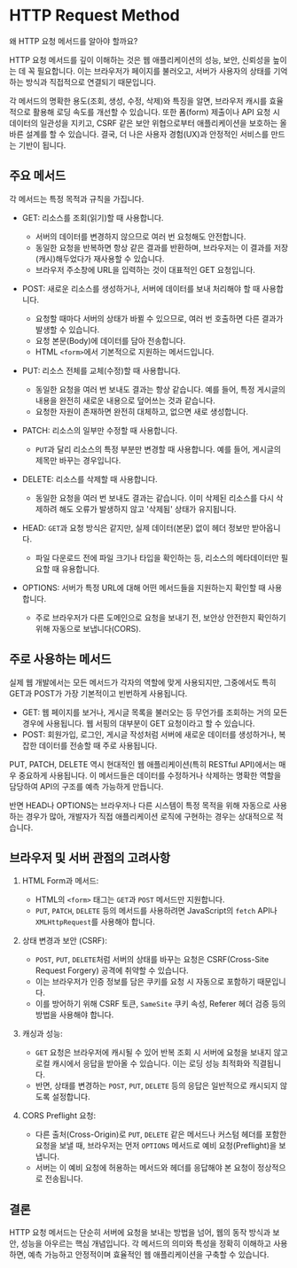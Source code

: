 # HTTP Request Method

왜 HTTP 요청 메서드를 알아야 할까요?

HTTP 요청 메서드를 깊이 이해하는 것은 웹 애플리케이션의 성능, 보안, 신뢰성을 높이는 데 꼭 필요합니다. 이는 브라우저가 페이지를 불러오고, 서버가 사용자의 상태를 기억하는 방식과 직접적으로 연결되기 때문입니다.

각 메서드의 명확한 용도(조회, 생성, 수정, 삭제)와 특징을 알면, 브라우저 캐시를 효율적으로 활용해 로딩 속도를 개선할 수 있습니다. 또한 폼(form) 제출이나 API 요청 시 데이터의 일관성을 지키고, CSRF 같은 보안 위협으로부터 애플리케이션을 보호하는 올바른 설계를 할 수 있습니다. 결국, 더 나은 사용자 경험(UX)과 안정적인 서비스를 만드는 기반이 됩니다.

## 주요 메서드

각 메서드는 특정 목적과 규칙을 가집니다.

- GET: 리소스를 조회(읽기)할 때 사용합니다.
  - 서버의 데이터를 변경하지 않으므로 여러 번 요청해도 안전합니다.
  - 동일한 요청을 반복하면 항상 같은 결과를 반환하며, 브라우저는 이 결과를 저장(캐시)해두었다가 재사용할 수 있습니다.
  - 브라우저 주소창에 URL을 입력하는 것이 대표적인 GET 요청입니다.

- POST: 새로운 리소스를 생성하거나, 서버에 데이터를 보내 처리해야 할 때 사용합니다.
  - 요청할 때마다 서버의 상태가 바뀔 수 있으므로, 여러 번 호출하면 다른 결과가 발생할 수 있습니다.
  - 요청 본문(Body)에 데이터를 담아 전송합니다.
  - HTML `<form>`에서 기본적으로 지원하는 메서드입니다.

- PUT: 리소스 전체를 교체(수정)할 때 사용합니다.
  - 동일한 요청을 여러 번 보내도 결과는 항상 같습니다. 예를 들어, 특정 게시글의 내용을 완전히 새로운 내용으로 덮어쓰는 것과 같습니다.
  - 요청한 자원이 존재하면 완전히 대체하고, 없으면 새로 생성합니다.

- PATCH: 리소스의 일부만 수정할 때 사용합니다.
  - `PUT`과 달리 리소스의 특정 부분만 변경할 때 사용합니다. 예를 들어, 게시글의 제목만 바꾸는 경우입니다.

- DELETE: 리소스를 삭제할 때 사용합니다.
  - 동일한 요청을 여러 번 보내도 결과는 같습니다. 이미 삭제된 리소스를 다시 삭제하려 해도 오류가 발생하지 않고 '삭제됨' 상태가 유지됩니다.

- HEAD: `GET`과 요청 방식은 같지만, 실제 데이터(본문) 없이 헤더 정보만 받아옵니다.
  - 파일 다운로드 전에 파일 크기나 타입을 확인하는 등, 리소스의 메타데이터만 필요할 때 유용합니다.

- OPTIONS: 서버가 특정 URL에 대해 어떤 메서드들을 지원하는지 확인할 때 사용합니다.
  - 주로 브라우저가 다른 도메인으로 요청을 보내기 전, 보안상 안전한지 확인하기 위해 자동으로 보냅니다(CORS).

## 주로 사용하는 메서드

실제 웹 개발에서는 모든 메서드가 각자의 역할에 맞게 사용되지만, 그중에서도 특히 GET과 POST가 가장 기본적이고 빈번하게 사용됩니다.

- GET: 웹 페이지를 보거나, 게시글 목록을 불러오는 등 무언가를 조회하는 거의 모든 경우에 사용됩니다. 웹 서핑의 대부분이 GET 요청이라고 할 수 있습니다.
- POST: 회원가입, 로그인, 게시글 작성처럼 서버에 새로운 데이터를 생성하거나, 복잡한 데이터를 전송할 때 주로 사용됩니다.

PUT, PATCH, DELETE 역시 현대적인 웹 애플리케이션(특히 RESTful API)에서는 매우 중요하게 사용됩니다. 이 메서드들은 데이터를 수정하거나 삭제하는 명확한 역할을 담당하여 API의 구조를 예측 가능하게 만듭니다.

반면 HEAD나 OPTIONS는 브라우저나 다른 시스템이 특정 목적을 위해 자동으로 사용하는 경우가 많아, 개발자가 직접 애플리케이션 로직에 구현하는 경우는 상대적으로 적습니다.

## 브라우저 및 서버 관점의 고려사항

1.  HTML Form과 메서드:
    - HTML의 `<form>` 태그는 `GET`과 `POST` 메서드만 지원합니다.
    - `PUT`, `PATCH`, `DELETE` 등의 메서드를 사용하려면 JavaScript의 `fetch` API나 `XMLHttpRequest`를 사용해야 합니다.

2.  상태 변경과 보안 (CSRF):
    - `POST`, `PUT`, `DELETE`처럼 서버의 상태를 바꾸는 요청은 CSRF(Cross-Site Request Forgery) 공격에 취약할 수 있습니다.
    - 이는 브라우저가 인증 정보를 담은 쿠키를 요청 시 자동으로 포함하기 때문입니다.
    - 이를 방어하기 위해 CSRF 토큰, `SameSite` 쿠키 속성, Referer 헤더 검증 등의 방법을 사용해야 합니다.

3.  캐싱과 성능:
    - `GET` 요청은 브라우저에 캐시될 수 있어 반복 조회 시 서버에 요청을 보내지 않고 로컬 캐시에서 응답을 받아올 수 있습니다. 이는 로딩 성능 최적화와 직결됩니다.
    - 반면, 상태를 변경하는 `POST`, `PUT`, `DELETE` 등의 응답은 일반적으로 캐시되지 않도록 설정합니다.

4.  CORS Preflight 요청:
    - 다른 출처(Cross-Origin)로 `PUT`, `DELETE` 같은 메서드나 커스텀 헤더를 포함한 요청을 보낼 때, 브라우저는 먼저 `OPTIONS` 메서드로 예비 요청(Preflight)을 보냅니다.
    - 서버는 이 예비 요청에 허용하는 메서드와 헤더를 응답해야 본 요청이 정상적으로 전송됩니다.

## 결론

HTTP 요청 메서드는 단순히 서버에 요청을 보내는 방법을 넘어, 웹의 동작 방식과 보안, 성능을 아우르는 핵심 개념입니다. 각 메서드의 의미와 특성을 정확히 이해하고 사용하면, 예측 가능하고 안정적이며 효율적인 웹 애플리케이션을 구축할 수 있습니다.
